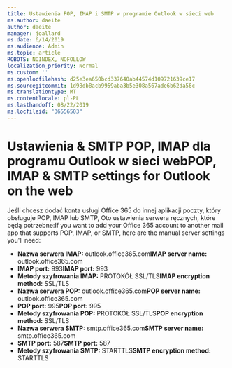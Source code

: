 ```yaml
---
title: Ustawienia POP, IMAP i SMTP w programie Outlook w sieci web
ms.author: daeite
author: daeite
manager: joallard
ms.date: 6/14/2019
ms.audience: Admin
ms.topic: article
ROBOTS: NOINDEX, NOFOLLOW
localization_priority: Normal
ms.custom: ''
ms.openlocfilehash: d25e3ea650bcd337640ab44574d109721639ce17
ms.sourcegitcommit: 1d98db8acb9959aba3b5e308a567ade6b62da56c
ms.translationtype: MT
ms.contentlocale: pl-PL
ms.lasthandoff: 08/22/2019
ms.locfileid: "36556503"
---
```

# <a name="pop-imap--smtp-settings-for-outlook-on-the-web"></a><span data-ttu-id="25078-102">Ustawienia & SMTP POP, IMAP dla programu Outlook w sieci web</span><span class="sxs-lookup"><span data-stu-id="25078-102">POP, IMAP & SMTP settings for Outlook on the web</span></span>

<span data-ttu-id="25078-103">Jeśli chcesz dodać konta usługi Office 365 do innej aplikacji poczty, który obsługuje POP, IMAP lub SMTP, Oto ustawienia serwera ręcznych, które będą potrzebne:</span><span class="sxs-lookup"><span data-stu-id="25078-103">If you want to add your Office 365 account to another mail app that supports POP, IMAP, or SMTP, here are the manual server settings you'll need:</span></span>
  
- <span data-ttu-id="25078-104">**Nazwa serwera IMAP:** outlook.office365.com</span><span class="sxs-lookup"><span data-stu-id="25078-104">**IMAP server name:** outlook.office365.com</span></span>
- <span data-ttu-id="25078-105">**IMAP port:** 993</span><span class="sxs-lookup"><span data-stu-id="25078-105">**IMAP port:** 993</span></span>
- <span data-ttu-id="25078-106">**Metody szyfrowania IMAP:** PROTOKÓŁ SSL/TLS</span><span class="sxs-lookup"><span data-stu-id="25078-106">**IMAP encryption method:** SSL/TLS</span></span>
- <span data-ttu-id="25078-107">**Nazwa serwera POP:** outlook.office365.com</span><span class="sxs-lookup"><span data-stu-id="25078-107">**POP server name:** outlook.office365.com</span></span>  
- <span data-ttu-id="25078-108">**POP port:** 995</span><span class="sxs-lookup"><span data-stu-id="25078-108">**POP port:** 995</span></span>  
- <span data-ttu-id="25078-109">**Metody szyfrowania POP:** PROTOKÓŁ SSL/TLS</span><span class="sxs-lookup"><span data-stu-id="25078-109">**POP encryption method:** SSL/TLS</span></span>  
- <span data-ttu-id="25078-110">**Nazwa serwera SMTP:** smtp.office365.com</span><span class="sxs-lookup"><span data-stu-id="25078-110">**SMTP server name:** smtp.office365.com</span></span>
- <span data-ttu-id="25078-111">**SMTP port:** 587</span><span class="sxs-lookup"><span data-stu-id="25078-111">**SMTP port:** 587</span></span>
- <span data-ttu-id="25078-112">**Metody szyfrowania SMTP:** STARTTLS</span><span class="sxs-lookup"><span data-stu-id="25078-112">**SMTP encryption method:** STARTTLS</span></span>